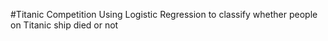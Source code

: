 #Titanic Competition
Using Logistic Regression to classify whether people on Titanic ship died or not
